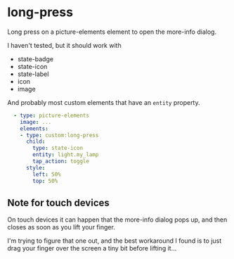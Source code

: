 # long-press

Long press on a picture-elements element to open the more-info dialog.

I haven't tested, but it should work with

- state-badge
- state-icon
- state-label
- icon
- image

And probably most custom elements that have an `entity` property.

```yaml
  - type: picture-elements
    image: ...
    elements:
    - type: custom:long-press
      child:
        type: state-icon
        entity: light.my_lamp
        tap_action: toggle
      style:
        left: 50%
        top: 50%
```

## Note for touch devices

On touch devices it can happen that the more-info dialog pops up, and then
closes as soon as you lift your finger.

I'm trying to figure that one out, and the best workaround I found is to just
drag your finger over the screen a tiny bit before lifting it...
